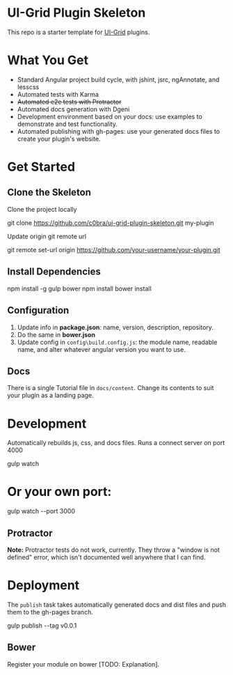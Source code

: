 
# UI-Grid Plugin Skeleton

This repo is a starter template for [UI-Grid](http://ui-grid.info) plugins.

# What You Get

* Standard Angular project build cycle, with jshint, jsrc, ngAnnotate, and lesscss
* Automated tests with Karma
* ~~Automated e2e tests with Protractor~~
* Automated docs generation with Dgeni
* Development environment based on your docs: use examples to demonstrate and test functionality.
* Automated publishing with gh-pages: use your generated docs files to create your plugin's website.

# Get Started

## Clone the Skeleton

Clone the project locally

  git clone https://github.com/c0bra/ui-grid-plugin-skeleton.git my-plugin

Update origin git remote url

  git remote set-url origin https://github.com/your-username/your-plugin.git

## Install Dependencies

  npm install -g gulp bower
  npm install
  bower install

## Configuration

1. Update info in **package.json**: name, version, description, repository.
2. Do the same in **bower.json**
3. Update config in `config\build.config.js`: the module name, readable name, and alter whatever angular version you want to use.

## Docs

There is a single Tutorial file in `docs/content`. Change its contents to suit your plugin as a landing page.


# Development

Automatically rebuilds js, css, and docs files. Runs a connect server on port 4000

  gulp watch

  # Or your own port:
  gulp watch --port 3000

## Protractor

**Note:** Protractor tests do not work, currently. They throw a "window is not defined" error, which isn't documented well anywhere that I can find.


# Deployment

The `publish` task takes automatically generated docs and dist files and push them to the gh-pages branch.

  gulp publish --tag v0.0.1


## Bower

Register your module on bower [TODO: Explanation].

